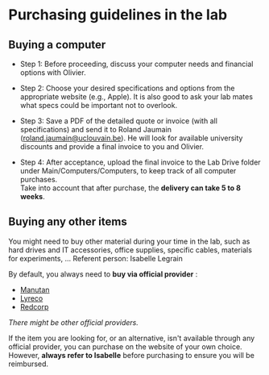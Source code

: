 # Purchasing guidelines in the lab


## Buying a computer


- Step 1: Before proceeding, discuss your computer needs and financial options with Olivier.
- Step 2: Choose your desired specifications and options from the appropriate website (e.g., Apple). It is also good to ask your lab mates what specs could be important not to overlook.

- Step 3: Save a PDF of the detailed quote or invoice (with all specifications) and send it to Roland Jaumain (roland.jaumain@uclouvain.be). He will look for available university discounts and provide a final invoice to you and Olivier.
- Step 4: After acceptance, upload the final invoice to the Lab Drive folder under Main/Computers/Computers, to keep track of all computer purchases.  
Take into account that after purchase, the **delivery can take 5 to 8 weeks**.

## Buying any other items

You might need to buy other material during your time in the lab, such as hard drives and IT accessories, office supplies, specific cables, materials for experiments, ...
Referent person: Isabelle Legrain

By default, you always need to **buy via official provider** : 
- [Manutan](https://www.manutan.be/fr/mab?gclid=EAIaIQobChMI6qKmkJLn8QIVFpftCh1F2A1mEAAYASAAEgIzsPD_BwE)
- [Lyreco](https://www.lyreco.com/webshop/FRBE/index.html)
- [Redcorp](https://www.redcorp.com/)

*There might be other official providers.*

If the item you are looking for, or an alternative, isn't available through any official provider, you can purchase on the website of your own choice. However, **always refer to Isabelle** before purchasing to ensure you will be reimbursed.
